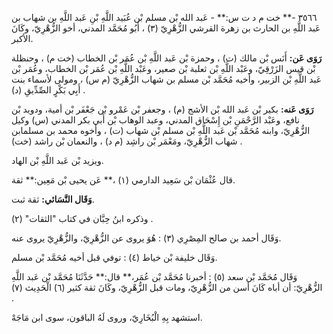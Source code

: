 ٣٥٦٦ -** خت م د ت س:** - عَبد الله بْن مسلم بْن عُبَيد اللَّهِ بْنِ عَبد اللَّهِ بن شهاب بن عَبد اللَّهِ بن الحارث بن زهرة القرشي الزُّهْرِيّ (٣) ، أَبُو مُحَمَّد المدني، أخو الزُّهْرِيّ، وكَانَ الأكبر.

**رَوَى عَن:** أَنَس بْن مالك (ت) ، وحمزة بْن عَبد اللَّهِ بْن عُمَر بْن الخطاب (خت م) ، وحنظلة بْن قيس الزَرْقِيّ، وعَبْد اللَّهِ بْن ثعلبة بْن صعير، وعَبْد اللَّهِ بْن عُمَر بْن الخطاب، وعُمَر بْن عَبد اللَّهِ بْن الزبير، وأخيه مُحَمَّد بْن مسلم بن شهاب الزُّهْرِيّ (م س) ، ومولى لأسماء بنت أَبِي بَكْرٍ الصِّدِّيقِ (د) .

**رَوَى عَنه:** بكير بْن عَبد الله بْن الأشج (م) ، وجعفر بْن عَمْرو بْن جَعْفَر بْن أمية، ودويد بْن نافع، وعَبْد الرَّحْمَنِ بْن إِسْحَاق المدني، وعبد الوهاب بْن أَبي بكر المدني (س) وكيل الزُّهْرِيّ، وابنه مُحَمَّد بْن عَبد اللَّهِ بْن مسلم بْن شهاب (ت) ، وأخوه محمد بن مسلمابن شهاب الزُّهْرِيّ، ومَعْمَر بْن راشِد (م د) ، والنعمان بْن راشد (خت) .

ويزيد بْن عَبد اللَّهِ بْن الهاد.

قال عُثْمَان بْن سَعِيد الدارمي (١) ،** عَن يحيى بْن مَعِين:** ثقة.

**وَقَال النَّسَائي:** ثقة ثبت.

وذكره ابنُ حِبَّان في كتاب "الثقات" (٢) .

وَقَال أحمد بن صالح المِصْرِي (٣) : هُوَ يروى عن الزُّهْرِيّ، والزُّهْرِيّ يروى عنه.

وَقَال خليفة بْن خياط (٤) : توفي قبل أخيه مُحَمَّد بْن مسلم.

وَقَال مُحَمَّد بْن سعد (٥) : أخبرنا مُحَمَّد بْن عُمَر،** قال:** حَدَّثَنَا مُحَمَّد بْن عَبد اللَّهِ الزُّهْرِيّ: أن أباه كَانَ أسن من الزُّهْرِيّ، ومات قبل الزُّهْرِيّ، وكَانَ ثقة كثير (٦) الْحَدِيث (٧) .

استشهد بِهِ الْبُخَارِيّ، وروى لَهُ الباقون، سوى ابن مَاجَهْ.